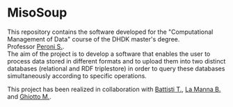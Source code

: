 # MisoSoup
This repository contains the software developed for the "Computational Management of Data" course of the DHDK master's degree.</br> Professor [Peroni S.](https://github.com/essepuntato).
</br>The aim of the project is to develop a software that enables the user to process data stored in different formats and to upload them into two distinct databases (relational and RDF triplestore) in order to query these databases simultaneously according to specific operations.</br>
  
This project has been realized in collaboration with [Battisti T.](https://github.com/tommasobattisti), [La Manna B.](https://github.com/Bianca-LM) and [Ghiotto M.](https://github.com/MaddaGh).
